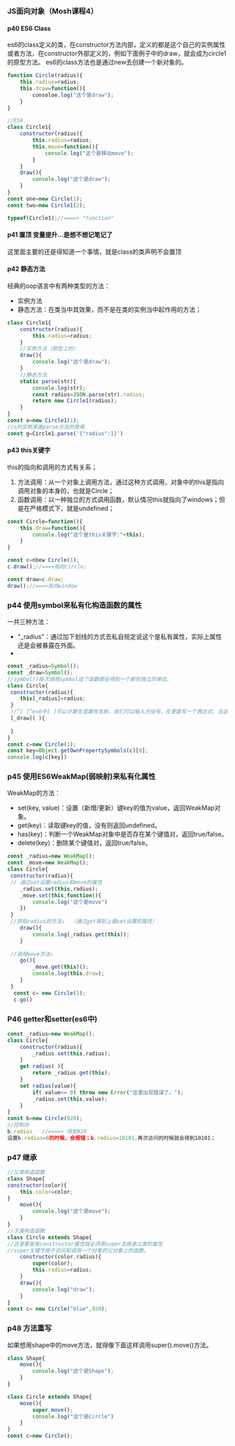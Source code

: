 ### JS面向对象（Mosh课程4）

#### p40 ES6 Class
es6的class定义的类，在constructor方法内部，定义的都是这个自己的实例属性或者方法，在constructor外部定义的，例如下面例子中的draw，就会成为circle1的原型方法。 es6的class方法也是通过new去创建一个新对象的。

```javascript
function Circle(radius){
	this.radius=radius;
	this.draw=function(){
		consoloe.log("这个是draw");
	}
}

//ES6
class Circle1{
	constructor(radius){
		this.radius=radius;
		this.move=function(){
			console.log("这个是移动move");
		}
	}
	draw(){
	 	console.log("这个是draw");
	}
}
const one=new Circle(1);
const two=new Circle1(2);

typeof(Circle1);//====> "function"
```

#### p41 置顶   变量提升...是想不想记笔记了
这里面主要的还是得知道一个事情，就是class的类声明不会置顶

#### p42 静态方法
经典的oop语言中有两种类型的方法：

* 实例方法
* 静态方法：在类当中其效果，而不是在类的实例当中起作用的方法；


```javascript
class Circle1{
	constructor(radius){
		this.radius=radius;
	}
	//实例方法（原型上的）
	draw(){
	 	console.log("这个是draw");
	}
	//静态方法
	static parse(str){
		console.log(str);
		const radius=JSON.parse(str).radius;
		return new Circle1(radius);
	}
}
const o=new Circle1(1);
//o的实例里面parse方法的使用
const g=Circle1.parse('{"radius":1}')
```

#### p43 this关键字
this的指向和调用的方式有关系；

1. 方法调用：从一个对象上调用方法，通过这种方式调用，对象中的this是指向调用对象的本身的，也就是Circle；
2. 函数调用：以一种独立的方式调用函数，默认情况this就指向了windows；但是在严格模式下，就是undefined；

```javascript
const Circle=function(){
	this.draw=function(){
		console.log("这个是this关键字:"+this);
	}
}

const c=nbew Circle(1);
c.draw();//===>指向circle;

const draw=c.draw;
draw();//===>指向window
```

### p44  使用symbol来私有化构造函数的属性
一共三种方法：

* "_radius"：通过加下划线的方式去私自规定说这个是私有属性，实际上属性还是会被暴露在外面。
* 


```javascript
const _radius=Symbol();
const _draw=Symbol();
//symbol()每次调用symbol这个函数都会得到一个新的独立的单位。
class Circle{
 constructor(radius){
 	this[_radius]=radius;
 }
 //“[ ]”es6中[ ]可以计算生成属性名称，我们可以输入方括号，在里面写一个表达式，当这个表达式可以计算出结果，这个结果就会被设置成属性或者方法的名称，这里传入的_draw是一个symbol，并且可以得到值的，我们把它放到一个方括号里面，这个独立的值就会被当做方法的名称。
 [_draw]( ){
 
 }
}
const c=new Circle(1);
const key=Object.getOwnPropertySymbols(c)[0];
console.log(c[key])

```

### p45 使用ES6WeakMap(弱映射)来私有化属性
WeakMap的方法：

* set(key, value)：设置（新增/更新）键key的值为value，返回WeakMap对象。
* get(key)：读取键key的值，没有则返回undefined。
* has(key)：判断一个WeakMap对象中是否存在某个键值对，返回true/false。
* delete(key)：删除某个键值对，返回true/false。


```javascript
const _radius=new WeakMap();
const _move=new WeakMap();
class Circle{
 constructor(radius){
 //	通过set设置radius和move的属性
 	_radius.set(this,radius);
 	_move.set(this,function(){
 		console.log("这个是move")
 	})
 }
 //获取radius的方法↓  （通过get得到上面set设置的属性）
 	draw(){
 		console.log(_radius.get(this));
 	}
 	
 //调用move方法↓
 	go(){
 		_move.get(this)();
 		console.log(this.draw);
 	}	
 }
  const c= new Circle(1);
  c.go()  
```

### P46 getter和setter(es6中)



```javascript
const _radius=new WeakMap();
class Circle{
	constructor(radius){
		_radius.set(this,radius);
	}
	get radius( ){
		return _radius.get(this);
	}
	set radius(value){
		if( value<= 0) throw new Error("这里出现错误了。");
		_radius.set(this,value);
	}
}
const b=new Circle(920);
//控制台 
b.radius   //====> 得到920
设置b.radius=0的时候，会报错；b.radius=10101,再次访问的时候就会得到10101；
```

### p47 继承

```javascript
//父类构造函数
class Shape{
constructor(color){
	this.color=color;
}
	move(){
		console.log("这个是move");
	}
}
//子类构造函数
class Circle extends Shape{
//这里要是有constructor属性就必须用super去继承父类的属性
//super关键字用于访问和调用一个对象的父对象上的函数。
	constructor(color,radius){
		super(color);
		this.radius=radius;
	}
	draw(){
		console.log("draw");
	}
}
const c= new Circle("blue",920);
```

### p48 方法重写
如果想用shape中的move方法，就得像下面这样调用super().move()方法。

```javascript
class Shape{
	move(){
		console.log("这个是Shape");
	}
}

class Circle extends Shape{
	move(){
		super.move();
		console.log("这个是Circle")
	}
}
const c=new Circle();
```
